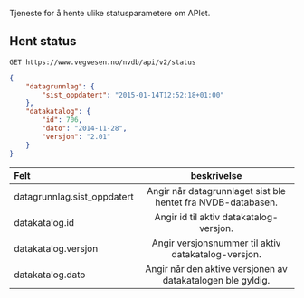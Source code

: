 

Tjeneste for å hente ulike statusparametere om APIet.

## Hent status

```
GET https://www.vegvesen.no/nvdb/api/v2/status
```

```json
{
    "datagrunnlag": {
        "sist_oppdatert": "2015-01-14T12:52:18+01:00"
    },
    "datakatalog": {
        "id": 706,
        "dato": "2014-11-28",
        "versjon": "2.01"
    }
}
```

| Felt | beskrivelse |
|:--------|:-------:|
datagrunnlag.sist_oppdatert | Angir når datagrunnlaget sist ble hentet fra NVDB-databasen. |
datakatalog.id | Angir id til aktiv datakatalog-versjon. |
datakatalog.versjon | Angir versjonsnummer til aktiv datakatalog-versjon. |
datakatalog.dato | Angir når den aktive versjonen av datakatalogen ble gyldig. |
